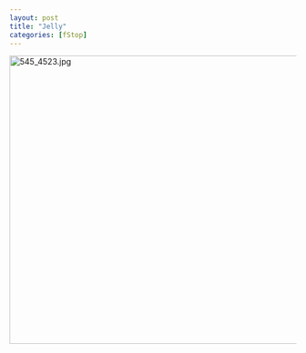 ```yaml
---
layout: post
title: "Jelly"
categories: [fStop]
---
```

<img alt="545_4523.jpg" src="http://www.botzilla.com/blog/pix2006/545_4523.jpg" width="807" height="507" border="0" />


